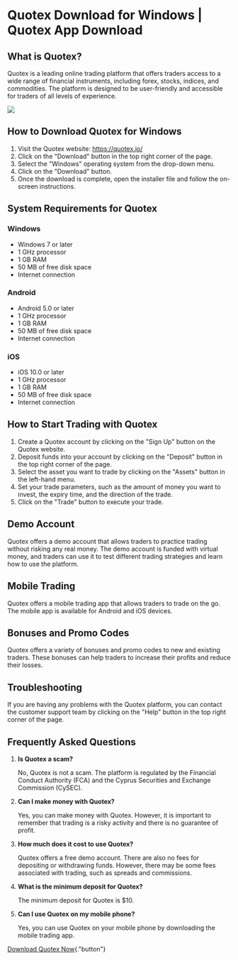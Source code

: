 # Quotex Download for Windows \| Quotex App Download

## What is Quotex?

Quotex is a leading online trading platform that offers traders access
to a wide range of financial instruments, including forex, stocks,
indices, and commodities. The platform is designed to be user-friendly
and accessible for traders of all levels of experience.

[![](https://static.quotex.io/files/1_en/300_250.jpg)](https://traff.sbs/brokerqxsignupf)

## How to Download Quotex for Windows

1.  Visit the Quotex website: https://quotex.io/
2.  Click on the "Download" button in the top right corner of the
    page.
3.  Select the "Windows" operating system from the drop-down menu.
4.  Click on the "Download" button.
5.  Once the download is complete, open the installer file and follow
    the on-screen instructions.

## System Requirements for Quotex

### Windows

-   Windows 7 or later
-   1 GHz processor
-   1 GB RAM
-   50 MB of free disk space
-   Internet connection

### Android

-   Android 5.0 or later
-   1 GHz processor
-   1 GB RAM
-   50 MB of free disk space
-   Internet connection

### iOS

-   iOS 10.0 or later
-   1 GHz processor
-   1 GB RAM
-   50 MB of free disk space
-   Internet connection

## How to Start Trading with Quotex

1.  Create a Quotex account by clicking on the "Sign Up" button on
    the Quotex website.
2.  Deposit funds into your account by clicking on the "Deposit"
    button in the top right corner of the page.
3.  Select the asset you want to trade by clicking on the "Assets"
    button in the left-hand menu.
4.  Set your trade parameters, such as the amount of money you want to
    invest, the expiry time, and the direction of the trade.
5.  Click on the "Trade" button to execute your trade.

## Demo Account

Quotex offers a demo account that allows traders to practice trading
without risking any real money. The demo account is funded with virtual
money, and traders can use it to test different trading strategies and
learn how to use the platform.

## Mobile Trading

Quotex offers a mobile trading app that allows traders to trade on the
go. The mobile app is available for Android and iOS devices.

## Bonuses and Promo Codes

Quotex offers a variety of bonuses and promo codes to new and existing
traders. These bonuses can help traders to increase their profits and
reduce their losses.

## Troubleshooting

If you are having any problems with the Quotex platform, you can contact
the customer support team by clicking on the "Help" button in the
top right corner of the page.

## Frequently Asked Questions

1.  **Is Quotex a scam?**

    No, Quotex is not a scam. The platform is regulated by the Financial
    Conduct Authority (FCA) and the Cyprus Securities and Exchange
    Commission (CySEC).

2.  **Can I make money with Quotex?**

    Yes, you can make money with Quotex. However, it is important to
    remember that trading is a risky activity and there is no guarantee
    of profit.

3.  **How much does it cost to use Quotex?**

    Quotex offers a free demo account. There are also no fees for
    depositing or withdrawing funds. However, there may be some fees
    associated with trading, such as spreads and commissions.

4.  **What is the minimum deposit for Quotex?**

    The minimum deposit for Quotex is \$10.

5.  **Can I use Quotex on my mobile phone?**

    Yes, you can use Quotex on your mobile phone by downloading the
    mobile trading app.

[Download Quotex
Now](\%22https://traff.sbs/quotexonelink\%22){."button"}

